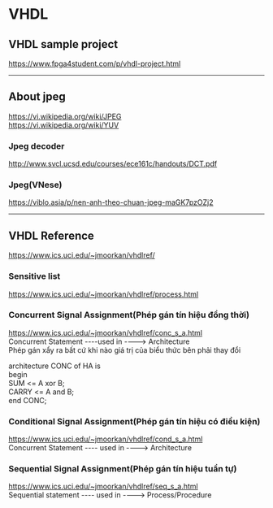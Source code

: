 # VHDL
## VHDL sample project
https://www.fpga4student.com/p/vhdl-project.html  

-----------------------------------------------------  
## About jpeg
https://vi.wikipedia.org/wiki/JPEG  
https://vi.wikipedia.org/wiki/YUV  

### Jpeg decoder
http://www.svcl.ucsd.edu/courses/ece161c/handouts/DCT.pdf  

### Jpeg(VNese)
https://viblo.asia/p/nen-anh-theo-chuan-jpeg-maGK7pzOZj2  

-----------------------------------------------------  
## VHDL Reference
https://www.ics.uci.edu/~jmoorkan/vhdlref/  

### Sensitive list
https://www.ics.uci.edu/~jmoorkan/vhdlref/process.html  

### Concurrent Signal Assignment(Phép gán tín hiệu đồng thời)
https://www.ics.uci.edu/~jmoorkan/vhdlref/conc_s_a.html  
Concurrent Statement	----used in ---->	Architecture  
Phép gán xẩy ra bất cứ khi nào giá trị của biểu thức bên phải thay đổi  

architecture CONC of HA is  
begin  
	SUM   <= A xor B;  
	CARRY <= A and B;  
end CONC;  

### Conditional Signal Assignment(Phép gán tín hiệu có điều kiện)
https://www.ics.uci.edu/~jmoorkan/vhdlref/cond_s_a.html  
Concurrent Statement	---- used in ---->	Architecture  

### Sequential Signal Assignment(Phép gán tín hiệu tuần tự)  
https://www.ics.uci.edu/~jmoorkan/vhdlref/seq_s_a.html  
Sequential statement	---- used in ---->	Process/Procedure  
